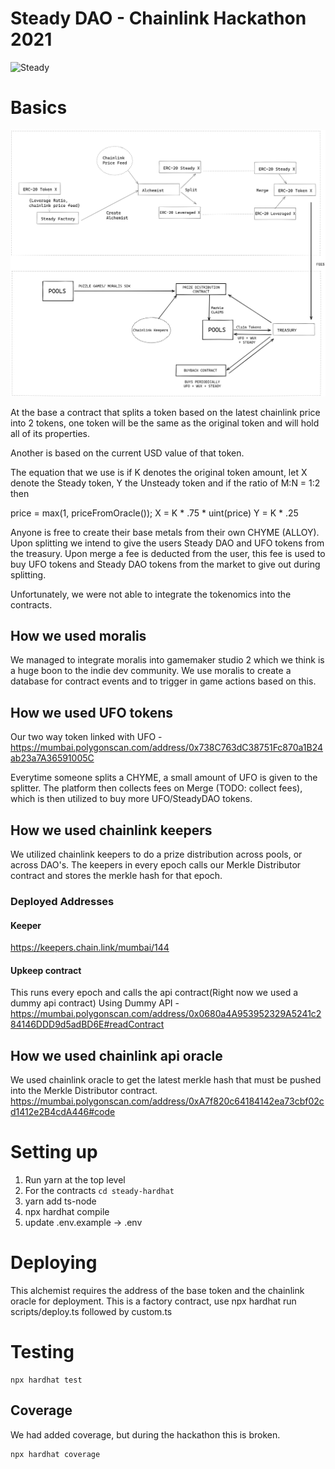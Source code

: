 # Steady DAO - Chainlink Hackathon 2021
![Steady](https://media.giphy.com/media/fyLKPt5fFoChh6u4uw/giphy.gif)


# Basics

<p align="center">
  <img src="steadyDAO.png"/>
</p>


At the base a contract that splits a token based on the latest chainlink price into 2 tokens, one token will be the same as the original token and will hold all of its properties.

Another is based on the current USD value of that token.

The equation that we use is 
if K denotes the original token amount, 
let X denote the Steady token,
Y the Unsteady token and if the ratio of M:N = 1:2 then
      
 price = max(1, priceFromOracle());
 X = K * .75 * uint(price)
 Y = K * .25

Anyone is free to create their base metals from their own CHYME (ALLOY). Upon splitting we intend to give the users Steady DAO and UFO tokens from the treasury.
Upon merge a fee is deducted from the user, this fee is used to buy UFO tokens and Steady DAO tokens from the market to give out during splitting.

Unfortunately, we were not able to integrate the tokenomics into the contracts.

## How we used moralis

We managed to integrate moralis into gamemaker studio 2 which we think is a huge boon to the indie dev community. We use moralis to create a database for contract events and to trigger in game actions based on this.

## How we used UFO tokens
Our two way token linked with UFO - 
https://mumbai.polygonscan.com/address/0x738C763dC38751Fc870a1B24ab23a7A36591005C

Everytime someone splits a CHYME, a small amount of UFO is given to the splitter. The platform then collects fees on Merge (TODO: collect fees), which is then utilized to buy more UFO/SteadyDAO tokens.

## How we used chainlink keepers

We utilized chainlink keepers to do a prize distribution across pools, or across DAO's. The keepers in every epoch calls our Merkle Distributor contract
and stores the merkle hash for that epoch.

### Deployed Addresses
#### Keeper
https://keepers.chain.link/mumbai/144 

#### Upkeep contract
This runs every epoch and calls the api contract(Right now we used a dummy api contract)
Using Dummy API - 
https://mumbai.polygonscan.com/address/0x0680a4A953952329A5241c284146DDD9d5adBD6E#readContract


## How we used chainlink api oracle
We used chainlink oracle to get the latest merkle hash that must be pushed into the Merkle Distributor contract.
https://mumbai.polygonscan.com/address/0xA7f820c64184142ea73cbf02cd1412e2B4cdA446#code

# Setting up
1. Run yarn at the top level
2. For the contracts ``` cd steady-hardhat ```  
3. yarn add ts-node 
4. npx hardhat compile
5. update .env.example -> .env
# Deploying 
This alchemist requires the address of the base token and the chainlink oracle for deployment. This is a factory contract, use npx hardhat run scripts/deploy.ts followed by custom.ts

# Testing 
```
npx hardhat test
```

## Coverage
We had added coverage, but during the hackathon this is broken.

```
npx hardhat coverage
```
